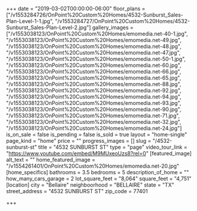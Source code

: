 +++
date = "2019-03-02T00:00:00-06:00"
floor_plans = ["/v1553284726/OnPoint%20Custom%20Homes/4532-Sunburst_Sales-Plan-Level-1-1.jpg", "/v1553284727/OnPoint%20Custom%20Homes/4532-Sunburst_Sales-Plan-Level-2.jpg"]
gallery_images = ["/v1553038123/OnPoint%20Custom%20Homes/emomedia.net-40-1.jpg", "/v1553038123/OnPoint%20Custom%20Homes/emomedia.net-49.jpg", "/v1553038123/OnPoint%20Custom%20Homes/emomedia.net-48.jpg", "/v1553038123/OnPoint%20Custom%20Homes/emomedia.net-47.jpg", "/v1553038123/OnPoint%20Custom%20Homes/emomedia.net-50-1.jpg", "/v1553038123/OnPoint%20Custom%20Homes/emomedia.net-60.jpg", "/v1553038123/OnPoint%20Custom%20Homes/emomedia.net-66.jpg", "/v1553038123/OnPoint%20Custom%20Homes/emomedia.net-65.jpg", "/v1553038123/OnPoint%20Custom%20Homes/emomedia.net-88.jpg", "/v1553038123/OnPoint%20Custom%20Homes/emomedia.net-92.jpg", "/v1553038123/OnPoint%20Custom%20Homes/emomedia.net-94.jpg", "/v1553038123/OnPoint%20Custom%20Homes/emomedia.net-93.jpg", "/v1553038123/OnPoint%20Custom%20Homes/emomedia.net-90.jpg", "/v1553038123/OnPoint%20Custom%20Homes/emomedia.net-71.jpg", "/v1553038123/OnPoint%20Custom%20Homes/emomedia.net-32.jpg", "/v1553038123/OnPoint%20Custom%20Homes/emomedia.net-24.jpg"]
is_on_sale = false
is_pending = false
is_sold = true
layout = "home-single"
page_kind = "home"
price = ""
progress_images = []
slug = "/4532-sunburst-st"
title = "4532 SUNBURST ST"
type = "page"
video_tour_link = "https://www.youtube.com/embed/M9MUxeoUzs8?rel=0"
[featured_image]
alt_text = ""
home_featured_image = "/v1554261401/OnPoint%20Custom%20Homes/emomedia.net-20.jpg"
[home_specifics]
bathrooms = 3.5
bedrooms = 5
description_of_home = ""
how_many_cars_garage = 2
lot_square_feet = "8,064"
square_feet = "4,751"
[location]
city = "Bellaire"
neighboorhood = "BELLAIRE"
state = "TX"
street_address = "4532 SUNBURST ST"
zip_code = 77401

+++
